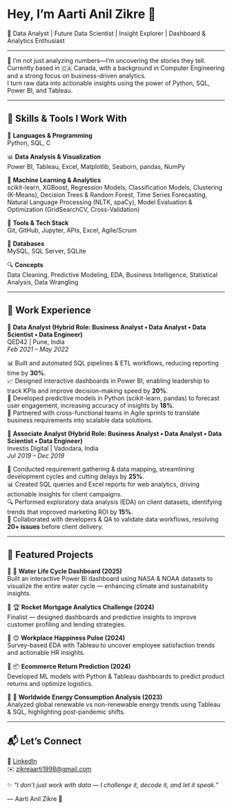 # Hey, I’m Aarti Anil Zikre 👋  
🎯 Data Analyst | Future Data Scientist | Insight Explorer | Dashboard & Analytics Enthusiast  

---
🌟 I’m not just analyzing numbers—I’m uncovering the stories they tell.  
Currently based in 🇨🇦 Canada, with a background in Computer Engineering and a strong focus on business-driven analytics.  
I turn raw data into actionable insights using the power of Python, SQL, Power BI, and Tableau.  

---

## 🧠 Skills & Tools I Work With  

🚀 **Languages & Programming**  
Python, SQL, C  

📊 **Data Analysis & Visualization**  
Power BI, Tableau, Excel, Matplotlib, Seaborn, pandas, NumPy

🧠 **Machine Learning & Analytics**  
scikit-learn, XGBoost, Regression Models, Classification Models, Clustering (K-Means), Decision Trees & Random Forest, Time Series Forecasting, Natural Language Processing (NLTK, spaCy), Model Evaluation & Optimization (GridSearchCV, Cross-Validation)  

🏢 **Tools & Tech Stack**  
Git, GitHub, Jupyter, APIs, Excel, Agile/Scrum  

💾 **Databases**  
MySQL, SQL Server, SQLite  

🔍 **Concepts**  
Data Cleaning, Predictive Modeling, EDA, Business Intelligence, Statistical Analysis, Data Wrangling  

---

## 💼 Work Experience  

📍 **Data Analyst (Hybrid Role: Business Analyst • Data Analyst • Data Scientist • Data Engineer)**  
QED42 | Pune, India  
*Feb 2021 – May 2022*  

📊 Built and automated SQL pipelines & ETL workflows, reducing reporting time by **30%**.  
📈 Designed interactive dashboards in Power BI, enabling leadership to track KPIs and improve decision-making speed by **20%**.  
🤖 Developed predictive models in Python (scikit-learn, pandas) to forecast user engagement, increasing accuracy of insights by **18%**.  
🤝 Partnered with cross-functional teams in Agile sprints to translate business requirements into scalable data solutions.  

📍 **Associate Analyst (Hybrid Role: Business Analyst • Data Analyst • Data Scientist • Data Engineer)**  
Investis Digital | Vadodara, India  
*Jul 2019 – Dec 2019*  

🧾 Conducted requirement gathering & data mapping, streamlining development cycles and cutting delays by **25%**.  
📊 Created SQL queries and Excel reports for web analytics, driving actionable insights for client campaigns.  
🔍 Performed exploratory data analysis (EDA) on client datasets, identifying trends that improved marketing ROI by **15%**.  
🤝 Collaborated with developers & QA to validate data workflows, resolving **20+ issues** before client delivery.  

---

## 📂 Featured Projects  

🔹 🌊 **Water Life Cycle Dashboard (2025)**  
Built an interactive Power BI dashboard using NASA & NOAA datasets to visualize the entire water cycle — enhancing climate and sustainability insights.  

🔹 🏆 **Rocket Mortgage Analytics Challenge (2024)**  
Finalist — designed dashboards and predictive insights to improve customer profiling and lending strategies.  

🔹 😊 **Workplace Happiness Pulse (2024)**  
Survey-based EDA with Tableau to uncover employee satisfaction trends and actionable HR insights.  

🔹 📦 **Ecommerce Return Prediction (2024)**  
Developed ML models with Python & Tableau dashboards to predict product returns and optimize logistics.  

🔹 🔋 **Worldwide Energy Consumption Analysis (2023)**  
Analyzed global renewable vs non-renewable energy trends using Tableau & SQL, highlighting post-pandemic shifts.  

---

## 📬 Let’s Connect  

🔗 [LinkedIn](https://www.linkedin.com/)  
✉️ zikreaarti1998@gmail.com  

✨ *“I don’t just work with data — I challenge it, decode it, and let it speak.”*  

— Aarti Anil Zikre 🌟  
